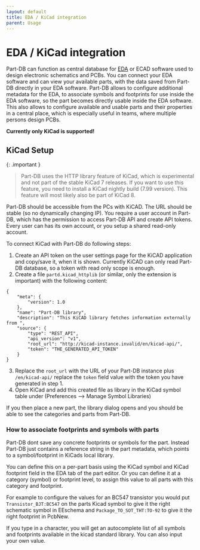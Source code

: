 ```yaml
---
layout: default
title: EDA / KiCad integration
parent: Usage
---
```


# EDA / KiCad integration

Part-DB can function as central database for [EDA](https://en.wikipedia.org/wiki/Electronic_design_automation) or ECAD software used to design electronic schematics and PCBs.
You can connect your EDA software and can view your available parts, with the data saved from Part-DB directly in your EDA software.
Part-DB allows to configure additional metadata for the EDA, to associate symbols and footprints for use inside the EDA software, so the part becomes
directly usable inside the EDA software.
This also allows to configure available and usable parts and their properties in a central place, which is especially useful in teams, where multiple persons design PCBs.

**Currently only KiCad is supported!**

## KiCad Setup

{: .important }
> Part-DB uses the HTTP library feature of KiCad, which is experimental and not part of the stable KiCad 7 releases. If you want to use this feature, you need to install a KiCad nightly build (7.99 version). This feature will most likely also be part of KiCad 8.

Part-DB should be accessible from the PCs with KiCAD. The URL should be stable (so no dynamically changing IP).
You require a user account in Part-DB, which has the permission to access Part-DB API and create API tokens. Every user can has its own account, or you setup a shared read-only account.

To connect KiCad with Part-DB do following steps:

1. Create an API token on the user settings page for the KiCAD application and copy/save it, when it is shown. Currently KiCAD can only read Part-DB database, so a token with read only scope is enough.
2. Create a file `partd.kicad_httplib` (or similar, only the extension is important) with the following content:
```
{
    "meta": {
        "version": 1.0
    },
    "name": "Part-DB library",
    "description": "This KiCAD library fetches information externally from ",
    "source": {
        "type": "REST_API",
        "api_version": "v1",
        "root_url": "http://kicad-instance.invalid/en/kicad-api/",
        "token": "THE_GENERATED_API_TOKEN"
    }
}    
```
3. Replace the `root_url` with the URL of your Part-DB instance plus `/en/kicad-api/` replace the `token` field value with the token you have generated in step 1.
4. Open KiCad and add this created file as library in the KiCad symbol table under (Preferences --> Manage Symbol Libraries)

If you then place a new part, the library dialog opens and you should be able to see the categories and parts from Part-DB.

### How to associate footprints and symbols with parts

Part-DB dont save any concrete footprints or symbols for the part. Instead Part-DB just contains a reference string in the part metadata, which points to a symbol/footprint in KiCads local library.

You can define this on a per-part basis using the KiCad symbol and KiCad footprint field in the EDA tab of the part editor. Or you can define it at a category (symbol) or footprint level, to assign this value to all parts with this category and footprint.

For example to configure the values for an BC547 transistor you would put `Transistor_BJT:BC547` on the parts Kicad symbol to give it the right schematic symbol in EEschema and `Package_TO_SOT_THT:TO-92` to give it the right footprint in PcbNew.

If you type in a character, you will get an autocomplete list of all symbols and footprints available in the kicad standard library. You can also input your own value.